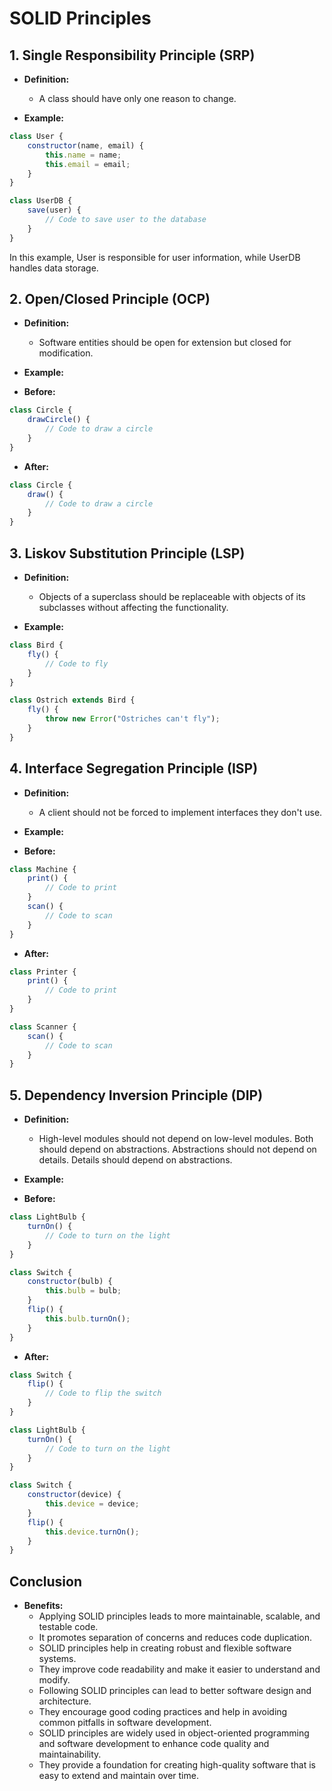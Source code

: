 # SOLID Principles 

## 1. Single Responsibility Principle (SRP)
- **Definition:**
    - A class should have only one reason to change.

- **Example:**
```javascript
class User {
    constructor(name, email) {
        this.name = name;
        this.email = email;
    }
}

class UserDB {
    save(user) {
        // Code to save user to the database
    }
}
```
In this example, User is responsible for user information, while UserDB handles data storage.

## 2. Open/Closed Principle (OCP)
- **Definition:**
    - Software entities should be open for extension but closed for modification.
  
- **Example:**
- **Before:**
```javascript
class Circle {
    drawCircle() {
        // Code to draw a circle
    }
}
```
- **After:**
```javascript
class Circle {
    draw() {
        // Code to draw a circle
    }
}
```

## 3. Liskov Substitution Principle (LSP)
- **Definition:**
    - Objects of a superclass should be replaceable with objects of its subclasses without affecting the functionality.

- **Example:**
```javascript
class Bird {
    fly() {
        // Code to fly
    }
}

class Ostrich extends Bird {
    fly() {
        throw new Error("Ostriches can't fly");
    }
}
```

## 4. Interface Segregation Principle (ISP)
- **Definition:**
    - A client should not be forced to implement interfaces they don't use.

- **Example:**
- **Before:**
```javascript
class Machine {
    print() {
        // Code to print
    }
    scan() {
        // Code to scan
    }
}
```
- **After:**
```javascript
class Printer {
    print() {
        // Code to print
    }
}

class Scanner {
    scan() {
        // Code to scan
    }
}
```

## 5. Dependency Inversion Principle (DIP)

- **Definition:**
    - High-level modules should not depend on low-level modules. Both should depend on abstractions. Abstractions should not depend on details. Details should depend on abstractions.

- **Example:**
- **Before:**
```javascript
class LightBulb {
    turnOn() {
        // Code to turn on the light
    }
}

class Switch {
    constructor(bulb) {
        this.bulb = bulb;
    }
    flip() {
        this.bulb.turnOn();
    }
}
```

- **After:**
```javascript
class Switch {
    flip() {
        // Code to flip the switch
    }
}

class LightBulb {
    turnOn() {
        // Code to turn on the light
    }
}

class Switch {
    constructor(device) {
        this.device = device;
    }
    flip() {
        this.device.turnOn();
    }
}
```

## Conclusion
- **Benefits:**
    - Applying SOLID principles leads to more maintainable, scalable, and testable code.
    - It promotes separation of concerns and reduces code duplication.
    - SOLID principles help in creating robust and flexible software systems.
    - They improve code readability and make it easier to understand and modify.
    - Following SOLID principles can lead to better software design and architecture.
    - They encourage good coding practices and help in avoiding common pitfalls in software development.
    - SOLID principles are widely used in object-oriented programming and software development to enhance code quality and maintainability.
    - They provide a foundation for creating high-quality software that is easy to extend and maintain over time.

